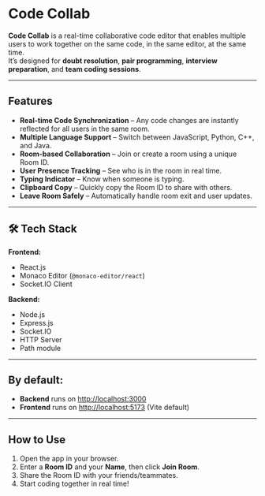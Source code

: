 # Code Collab  

**Code Collab** is a real-time collaborative code editor that enables multiple users to work together on the same code, in the same editor, at the same time.  
It’s designed for **doubt resolution**, **pair programming**, **interview preparation**, and **team coding sessions**.  

---

## Features  

- **Real-time Code Synchronization** – Any code changes are instantly reflected for all users in the same room.
- **Multiple Language Support** – Switch between JavaScript, Python, C++, and Java.
- **Room-based Collaboration** – Join or create a room using a unique Room ID.
- **User Presence Tracking** – See who is in the room in real time.
- **Typing Indicator** – Know when someone is typing.
- **Clipboard Copy** – Quickly copy the Room ID to share with others.
- **Leave Room Safely** – Automatically handle room exit and user updates.

---

## 🛠️ Tech Stack  

**Frontend:**  
- React.js  
- Monaco Editor (`@monaco-editor/react`)  
- Socket.IO Client  

**Backend:**  
- Node.js  
- Express.js  
- Socket.IO  
- HTTP Server  
- Path module  

---
## By default:

- **Backend** runs on [http://localhost:3000](http://localhost:3000)  
- **Frontend** runs on [http://localhost:5173](http://localhost:5173) (Vite default)  

---

## How to Use

1. Open the app in your browser.  
2. Enter a **Room ID** and your **Name**, then click **Join Room**.  
3. Share the Room ID with your friends/teammates.  
4. Start coding together in real time!  


